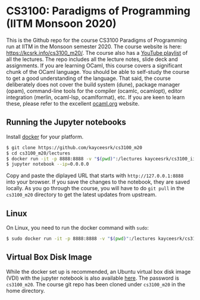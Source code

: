 # CS3100: Paradigms of Programming (IITM Monsoon 2020)

This is the Github repo for the course CS3100 Paradigms of Programming run at IITM in the Monsoon semester 2020. The course website is here: https://kcsrk.info/cs3100_m20/. The course also has a [YouTube playlist](https://www.youtube.com/watch?v=9R8Oim7YU20&list=PLt0HgEXFOHdkE-NTs87s7QjwYwqeihb-D) of all the lectures. The repo includes all the lecture notes, slide deck and assignments. If you are learning OCaml, this course covers a significant chunk of the OCaml language. You should be able to self-study the course to get a good understanding of the language. That said, the course deliberately does not cover the build system (dune), package manager (opam), command-line tools for the compiler (ocamlc, ocamlopt), editor integration (merlin, ocaml-lsp, ocamlformat), etc. If you are keen to learn these, please refer to the excellent [ocaml.org](https://ocaml.org/) website. 

## Running the Jupyter notebooks

Install [docker](https://docs.docker.com/install/#supported-platforms) for your platform.

```bash
$ git clone https://github.com/kayceesrk/cs3100_m20
$ cd cs3100_m20/lectures
$ docker run -it -p 8888:8888 -v "$(pwd)":/lectures kayceesrk/cs3100_iitm:latest
$ jupyter notebook --ip=0.0.0.0
```

Copy and paste the diplayed URL that starts with `http://127.0.0.1:8888` into
your browser. If you save the changes to the notebook, they are saved locally.
As you go through the course, you will have to do `git pull` in the
`cs3100_m20` directory to get the latest updates from upstream.

## Linux

On Linux, you need to run the docker command with `sudo`:

```bash
$ sudo docker run -it -p 8888:8888 -v "$(pwd)":/lectures kayceesrk/cs3100_iitm:latest
```

## Virtual Box Disk Image

While the docker set up is recommended, an Ubuntu virtual box disk image (VDI)
with the jupyter notebook is also available
[here](https://drive.google.com/drive/folders/1bak0M85dHd6Avvn1AANdFKBaYpomIuzT?usp=sharing).
The password is `cs3100_m20`. The course git repo has been cloned under
`cs3100_m20` in the home directory.  
